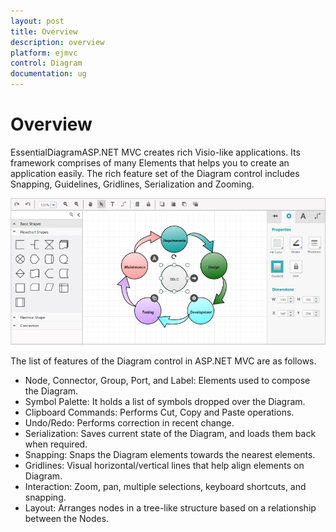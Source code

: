 ```yaml
---
layout: post
title: Overview
description: overview
platform: ejmvc
control: Diagram
documentation: ug
---
```


# Overview

EssentialDiagramASP.NET MVC creates rich Visio-like applications. Its framework comprises of many Elements that helps you to create an application easily. The rich feature set of the Diagram control includes Snapping, Guidelines, Gridlines, Serialization and Zooming.



![](Overview_images/Overview_img1.png)



The list of features of the Diagram control in ASP.NET MVC are as follows.

* Node, Connector, Group, Port, and Label: Elements used to compose the Diagram.
* Symbol Palette: It holds a list of symbols dropped over the Diagram.
* Clipboard Commands: Performs Cut, Copy and Paste operations.
* Undo/Redo: Performs correction in recent change.
* Serialization: Saves current state of the Diagram, and loads them back when required.
* Snapping: Snaps the Diagram elements towards the nearest elements.
* Gridlines: Visual horizontal/vertical lines that help align elements on Diagram.
* Interaction: Zoom, pan, multiple selections, keyboard shortcuts, and snapping.
* Layout: Arranges nodes in a tree-like structure based on a relationship between the Nodes.
